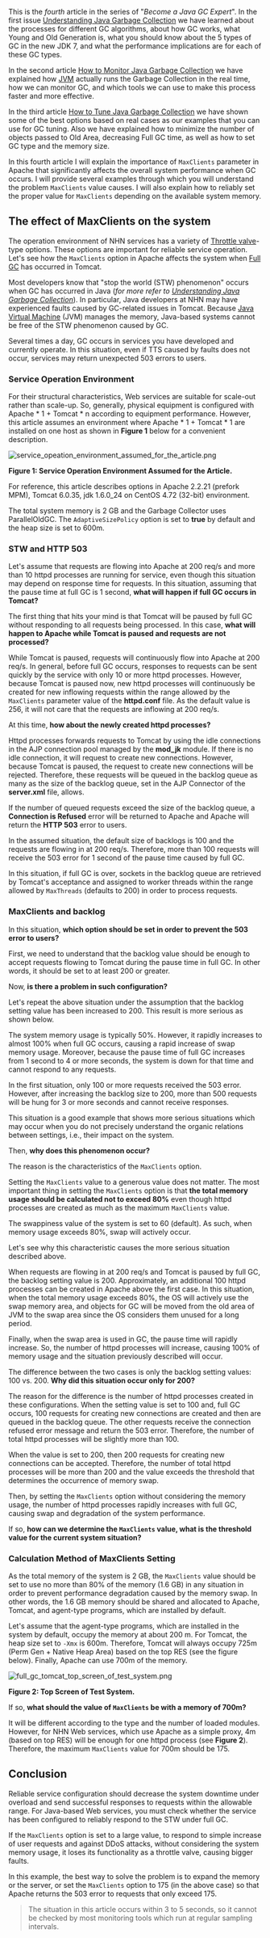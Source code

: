 This is the *fourth* article in the series of "*Become a Java GC Expert*". In the first issue [Understanding Java Garbage Collection](https://www.cubrid.org/blog/understanding-java-garbage-collection/) we have learned about the processes for different GC algorithms, about how GC works, what Young and Old Generation is, what you should know about the 5 types of GC in the new JDK 7, and what the performance implications are for each of these GC types.

In the second article [How to Monitor Java Garbage Collection](https://www.cubrid.org/blog/how-to-monitor-java-garbage-collection/) we have explained how [JVM](https://www.cubrid.org/blog/understanding-jvm-internals/) actually runs the Garbage Collection in the real time, how we can monitor GC, and which tools we can use to make this process faster and more effective.

In the third article [How to Tune Java Garbage Collection](https://www.cubrid.org/blog/how-to-tune-java-garbage-collection/) we have shown some of the best options based on real cases as our examples that you can use for GC tuning. Also we have explained how to minimize the number of objects passed to Old Area, decreasing Full GC time, as well as how to set GC type and the memory size.

In this fourth article I will explain the importance of `MaxClients` parameter in Apache that significantly affects the overall system performance when GC occurs. I will provide several examples through which you will understand the problem `MaxClients` value causes. I will also explain how to reliably set the proper value for `MaxClients` depending on the available system memory.

 

## The effect of MaxClients on the system

The operation environment of NHN services has a variety of [Throttle valve](http://en.wikipedia.org/wiki/Throttle)-type options. These options are important for reliable service operation. Let's see how the `MaxClients` option in Apache affects the system when [Full GC](https://www.cubrid.org/blog/understanding-java-garbage-collection/) has occurred in Tomcat.

Most developers know that "stop the world (STW) phenomenon" occurs when GC has occurred in Java (*for more refer to [Understanding Java Garbage Collection](https://www.cubrid.org/blog/understanding-java-garbage-collection/)*). In particular, Java developers at NHN may have experienced faults caused by GC-related issues in Tomcat. Because [Java Virtual Machine](https://www.cubrid.org/blog/understanding-jvm-internals/) (JVM) manages the memory, Java-based systems cannot be free of the STW phenomenon caused by GC.

Several times a day, GC occurs in services you have developed and currently operate. In this situation, even if TTS caused by faults does not occur, services may return unexpected 503 errors to users.

### Service Operation Environment

For their structural characteristics, Web services are suitable for scale-out rather than scale-up. So, generally, physical equipment is configured with Apache  * 1 + Tomcat * n according to equipment performance. However, this article assumes an environment where Apache * 1 + Tomcat * 1 are installed on one host as shown in **Figure 1** below for a convenient description.

![service_opeation_environment_assumed_for_the_article.png](https://www.cubrid.org/files/attach/images/2053/054/002/19a821c8e386a9b5a0a8d7714380e0b4.png) 

**Figure 1: Service Operation Environment Assumed for the Article.**

For reference, this article describes options in Apache 2.2.21 (prefork MPM), Tomcat 6.0.35, jdk 1.6.0_24 on CentOS 4.72 (32-bit) environment.

The total system memory is 2 GB and the Garbage Collector uses ParallelOldGC. The `AdaptiveSizePolicy` option is set to **true** by default and the heap size is set to 600m.

### STW and HTTP 503

Let's assume that requests are flowing into Apache at 200 req/s and more than 10 httpd processes are running for service, even though this situation may depend on response time for requests. In this situation, assuming that the pause time at full GC is 1 second, **what will happen if full GC occurs in Tomcat?**

The first thing that hits your mind is that Tomcat will be paused by full GC without responding to all requests being processed. In this case, **what will happen to Apache while Tomcat is paused and requests are not processed?**

While Tomcat is paused, requests will continuously flow into Apache at 200 req/s. In general, before full GC occurs, responses to requests can be sent quickly by the service with only 10 or more httpd processes. However, because Tomcat is paused now, new httpd processes will continuously be created for new inflowing requests within the range allowed by the `MaxClients` parameter value of the **httpd.conf** file. As the default value is 256, it will not care that the requests are inflowing at 200 req/s.

At this time, **how about the newly created httpd processes?**

Httpd processes forwards requests to Tomcat by using the idle connections in the AJP connection pool managed by the **mod_jk** module. If there is no idle connection, it will request to create new connections. However, because Tomcat is paused, the request to create new connections will be rejected. Therefore, these requests will be queued in the backlog queue as many as the size of the backlog queue, set in the AJP Connector of the **server.xml** file, allows.

If the number of queued requests exceed the size of the backlog queue, a **Connection is Refused** error will be returned to Apache and Apache will return the **HTTP 503** error to users.

In the assumed situation, the default size of backlogs is 100 and the requests are flowing in at 200 req/s. Therefore, more than 100 requests will receive the 503 error for 1 second of the pause time caused by full GC.

In this situation, if full GC is over, sockets in the backlog queue are retrieved by Tomcat's acceptance and assigned to worker threads within the range allowed by `MaxThreads` (defaults to 200) in order to process requests.

### MaxClients and backlog

In this situation, **which option should be set in order to prevent the 503 error to users?** 

First, we need to understand that the backlog value should be enough to accept requests flowing to Tomcat during the pause time in full GC. In other words, it should be set to at least 200 or greater. 

Now, **is there a problem in such configuration?**

Let's repeat the above situation under the assumption that the backlog setting value has been increased to 200. This result is more serious as shown below.

The system memory usage is typically 50%. However, it rapidly increases to almost 100% when full GC occurs, causing a rapid increase of swap memory usage. Moreover, because the pause time of full GC increases from 1 second to 4 or more seconds, the system is down for that time and cannot respond to any requests.

In the first situation, only 100 or more requests received the 503 error. However, after increasing the backlog size to 200, more than 500 requests will be hung for 3 or more seconds and cannot receive responses.

This situation is a good example that shows more serious situations which may occur when you do not precisely understand the organic relations between settings, i.e., their impact on the system.

Then, **why does this phenomenon occur?**

The reason is the characteristics of the `MaxClients` option.

Setting the `MaxClients` value to a generous value does not matter. The most important thing in setting the `MaxClients` option is that **the total memory usage should be calculated not to exceed 80%** even though httpd processes are created as much as the maximum `MaxClients` value.

The swappiness value of the system is set to 60 (default). As such, when memory usage exceeds 80%, swap will actively occur.

Let's see why this characteristic causes the more serious situation described above.

When requests are flowing in at 200 req/s and Tomcat is paused by full GC, the backlog setting value is 200. Approximately, an additional 100 httpd processes can be created in Apache above the first case. In this situation, when the total memory usage exceeds 80%, the OS will actively use the swap memory area, and objects for GC will be moved from the old area of JVM to the swap area since the OS considers them unused for a long period.

Finally, when the swap area is used in GC, the pause time will rapidly increase. So, the number of httpd processes will increase, causing 100% of memory usage and the situation previously described will occur.

The difference between the two cases is only the backlog setting values: 100 vs. 200. **Why did this situation occur only for 200?**

The reason for the difference is the number of httpd processes created in these configurations. When the setting value is set to 100 and, full GC occurs, 100 requests for creating new connections are created and then are queued in the backlog queue. The other requests receive the connection refused error message and return the 503 error. Therefore, the number of total httpd processes will be slightly more than 100.

When the value is set to 200, then 200 requests for creating new connections can be accepted. Therefore, the number of total httpd processes will be more than 200 and the value exceeds the threshold that determines the occurrence of memory swap.

Then, by setting the `MaxClients` option without considering the memory usage, the number of httpd processes rapidly increases with full GC, causing swap and degradation of the system performance.

If so, **how can we determine the `MaxClients` value, what is the threshold value for the current system situation?**

### Calculation Method of MaxClients Setting

As the total memory of the system is 2 GB, the `MaxClients` value should be set to use no more than 80% of the memory (1.6 GB) in any situation in order to prevent performance degradation caused by the memory swap. In other words, the 1.6 GB memory should be shared and allocated to Apache, Tomcat, and agent-type programs, which are installed by default.

Let's assume that the agent-type programs, which are installed in the system by default, occupy the memory at about 200 m. For Tomcat, the heap size set to `-Xmx` is 600m. Therefore, Tomcat will always occupy 725m (Perm Gen + Native Heap Area) based on the top RES (see the figure below). Finally, Apache can use 700m of the memory.

![full_gc_tomcat_top_screen_of_test_system.png](https://www.cubrid.org/files/attach/images/2053/054/002/d9a9567314c3e2567dd6bdd4ea2a2145.png)

**Figure 2: Top Screen of Test System.**

If so, **what should the value of `MaxClients` be with a memory of 700m?**

It will be different according to the type and the number of loaded modules. However, for NHN Web services, which use Apache as a simple proxy, 4m (based on top RES) will be enough for one httpd process (see **Figure 2**). Therefore, the maximum `MaxClients` value for 700m should be 175. 

## Conclusion

Reliable service configuration should decrease the system downtime under overload and send successful responses to requests within the allowable range. For Java-based Web services, you must check whether the service has been configured to reliably respond to the STW under full GC.

If the `MaxClients` option is set to a large value, to respond to simple increase of user requests and against DDoS attacks, without considering the system memory usage, it loses its functionality as a throttle valve, causing bigger faults.

In this example, the best way to solve the problem is to expand the memory or the server, or set the `MaxClients` option to 175 (in the above case) so that Apache returns the 503 error to requests that only exceed 175.

> The situation in this article occurs within 3 to 5 seconds, so it cannot be checked by most monitoring tools which run at regular sampling intervals.